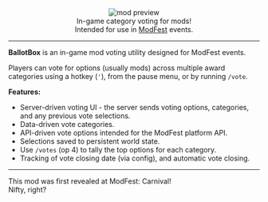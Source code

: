 <!--suppress HtmlDeprecatedTag, XmlDeprecatedElement -->
<center><img alt="mod preview" src="https://cdn.modrinth.com/data/6d6uwdZy/images/48fa24a5a6dd7ca739595827445a951d54d98f8b.png" /></center>

<center>
In-game category voting for mods!<br/>
Intended for use in <a href="https://modfest.net">ModFest</a> events.
</center>

---

**BallotBox** is an in-game mod voting utility designed for ModFest events.<br/>

Players can vote for options (usually mods) across multiple award categories using a hotkey (`'`), from the pause menu, or by running `/vote`.

**Features:**

- Server-driven voting UI - the server sends voting options, categories, and any previous vote selections.
- Data-driven vote categories.
- API-driven vote options intended for the ModFest platform API.
- Selections saved to persistent world state.
- Use `/votes` (op 4) to tally the top options for each category.
- Tracking of vote closing date (via config), and automatic vote closing.

---

This mod was first revealed at ModFest: Carnival!<br/>
Nifty, right?